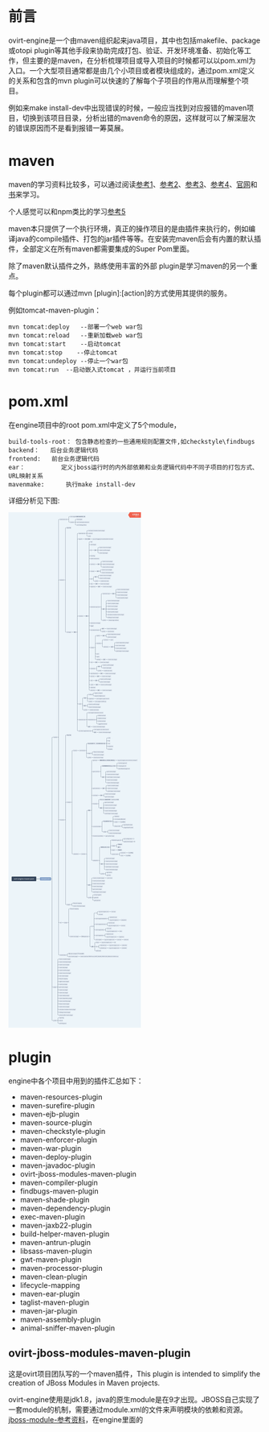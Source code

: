 # 前言

ovirt-engine是一个由maven组织起来java项目，其中也包括makefile、package或otopi plugin等其他手段来协助完成打包、验证、开发环境准备、初始化等工作，但主要的是maven，在分析梳理项目或导入项目的时候都可以以pom.xml为入口。一个大型项目通常都是由几个小项目或者模块组成的，通过pom.xml定义的关系和包含的mvn plugin可以快速的了解每个子项目的作用从而理解整个项目。

例如来make install-dev中出现错误的时候，一般应当找到对应报错的maven项目，切换到该项目目录，分析出错的maven命令的原因，这样就可以了解深层次的错误原因而不是看到报错一筹莫展。

# maven

maven的学习资料比较多，可以通过阅读[参考1](https://segmentfault.com/a/1190000014136187)、[参考2](https://juejin.im/entry/5b0fa70af265da090e3df499)、[参考3](http://jolestar.com/dependency-management-tools-maven-gradle/)、[参考4](http://www.cnblogs.com/davenkin/p/advanced-maven-multi-module-vs-inheritance.html)、[官网](http://maven.apache.org/guides/getting-started/index.html)和[书](https://item.jd.com/10476794.html)来学习。

个人感觉可以和npm类比的学习[参考5](https://codeday.me/bug/20181204/432991.html)

maven本只提供了一个执行环境，真正的操作项目的是由插件来执行的，例如编译java的compile插件、打包的jar插件等等。在安装完maven后会有内置的默认插件，全部定义在所有maven都需要集成的Super Pom里面。

除了maven默认插件之外，熟练使用丰富的外部 plugin是学习maven的另一个重点。

每个plugin都可以通过mvn [plugin]:[action]的方式使用其提供的服务。

例如tomcat-maven-plugin：
```
mvn tomcat:deploy   --部署一个web war包
mvn tomcat:reload   --重新加载web war包
mvn tomcat:start    --启动tomcat
mvn tomcat:stop    --停止tomcat
mvn tomcat:undeploy --停止一个war包
mvn tomcat:run  --启动嵌入式tomcat ，并运行当前项目
```

# pom.xml

在engine项目中的root pom.xml中定义了5个module，
```
build-tools-root： 包含静态检查的一些通用规则配置文件,如checkstyle\findbugs
backend：   后台业务逻辑代码
frontend:   前台业务逻辑代码
ear：          定义jboss运行时的内外部依赖和业务逻辑代码中不同子项目的打包方式、URL映射关系
mavenmake:      执行make install-dev
```

详细分析见下图:

![ovirt-engine-maven-pom](https://github.com/ShaneDean/file/raw/eb68d3da19b6bb1d293900288228650ee4b43f9b/blog/ovirt_engine_env/ovirt-engine-maven-pom.png)

# plugin

engine中各个项目中用到的插件汇总如下：

-   maven-resources-plugin
-   maven-surefire-plugin
-   maven-ejb-plugin
-   maven-source-plugin
-   maven-checkstyle-plugin
-   maven-enforcer-plugin
-   maven-war-plugin
-   maven-deploy-plugin
-   maven-javadoc-plugin
-   ovirt-jboss-modules-maven-plugin
-   maven-compiler-plugin
-   findbugs-maven-plugin
-   maven-shade-plugin
-   maven-dependency-plugin
-   exec-maven-plugin
-   maven-jaxb22-plugin
-   build-helper-maven-plugin
-   maven-antrun-plugin
-   libsass-maven-plugin
-   gwt-maven-plugin
-   maven-processor-plugin
-   maven-clean-plugin
-   lifecycle-mapping
-   maven-ear-plugin
-   taglist-maven-plugin
-   maven-jar-plugin
-   maven-assembly-plugin
-   animal-sniffer-maven-plugin

## ovirt-jboss-modules-maven-plugin

这是ovirt项目团队写的一个maven插件，This plugin is intended to simplify the creation of JBoss Modules in Maven projects.

ovirt-engine使用是jdk1.8，java的原生module是在9才出现。JBOSS自己实现了一套module的机制，需要通过module.xml的文件来声明模块的依赖和资源。[jboss-module-参考资料](https://access.redhat.com/documentation/en-us/red_hat_jboss_enterprise_application_platform/7.1/html-single/development_guide/index#class_loading_and_modules)，在engine里面的